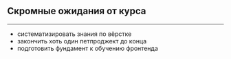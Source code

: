 ## Скромные ожидания от курса
---
* систематизировать знания по вёрстке
* закончить хоть один петпроджект до конца
* подготовить фундамент к обучению фронтенда
